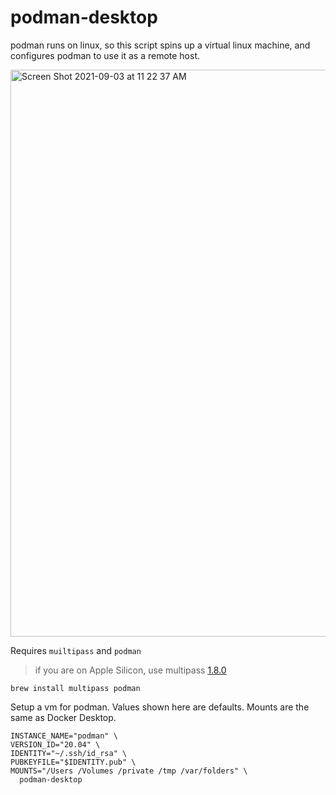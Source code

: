 # podman-desktop

podman runs on linux, so this script spins up a virtual linux machine, and configures podman to use it as a remote host.

<img width="907" alt="Screen Shot 2021-09-03 at 11 22 37 AM" src="https://user-images.githubusercontent.com/32407/132029535-20ab9aac-6c8d-440e-9122-660363e7f10a.png">

Requires `muiltipass` and `podman`

> if you are on Apple Silicon, use multipass [1.8.0](https://multipass-ci.s3.amazonaws.com/pr403/multipass-1.8.0-dev.403.pr403%2Bg843f3ca3.mac%2Barm64-Darwin.pkg)

    brew install multipass podman

Setup a vm for podman. Values shown here are defaults. Mounts are the same as Docker Desktop.

    INSTANCE_NAME="podman" \
    VERSION_ID="20.04" \
    IDENTITY="~/.ssh/id_rsa" \
    PUBKEYFILE="$IDENTITY.pub" \
    MOUNTS="/Users /Volumes /private /tmp /var/folders" \
      podman-desktop

